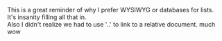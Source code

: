 This is a great reminder of why I prefer WYSIWYG or databases for lists. <br />
It's insanity filling all that in.<br />
Also I didn't realize we had to use '..' to link to a relative document. much wow
